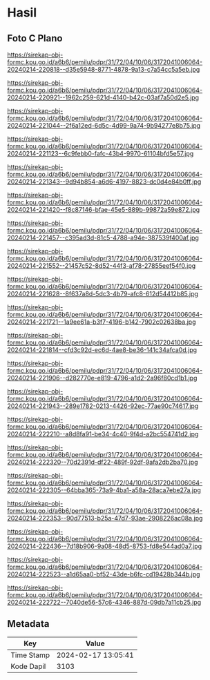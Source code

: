# Hasil

## Foto C Plano

https://sirekap-obj-formc.kpu.go.id/a6b6/pemilu/pdpr/31/72/04/10/06/3172041006064-20240214-220818--d35e5948-8771-4878-9a13-c7a54cc5a5eb.jpg

https://sirekap-obj-formc.kpu.go.id/a6b6/pemilu/pdpr/31/72/04/10/06/3172041006064-20240214-220921--1962c259-621d-4140-b42c-03af7a50d2e5.jpg

https://sirekap-obj-formc.kpu.go.id/a6b6/pemilu/pdpr/31/72/04/10/06/3172041006064-20240214-221044--2f6a12ed-6d5c-4d99-9a74-9b94277e8b75.jpg

https://sirekap-obj-formc.kpu.go.id/a6b6/pemilu/pdpr/31/72/04/10/06/3172041006064-20240214-221123--6c9febb0-fafc-43b4-9970-61104bfd5e57.jpg

https://sirekap-obj-formc.kpu.go.id/a6b6/pemilu/pdpr/31/72/04/10/06/3172041006064-20240214-221343--9d94b854-a6d6-4197-8823-dc0d4e84b0ff.jpg

https://sirekap-obj-formc.kpu.go.id/a6b6/pemilu/pdpr/31/72/04/10/06/3172041006064-20240214-221420--f8c87146-bfae-45e5-889b-99872a59e872.jpg

https://sirekap-obj-formc.kpu.go.id/a6b6/pemilu/pdpr/31/72/04/10/06/3172041006064-20240214-221457--c395ad3d-81c5-4788-a94e-387539f400af.jpg

https://sirekap-obj-formc.kpu.go.id/a6b6/pemilu/pdpr/31/72/04/10/06/3172041006064-20240214-221552--21457c52-8d52-44f3-af78-27855eef54f0.jpg

https://sirekap-obj-formc.kpu.go.id/a6b6/pemilu/pdpr/31/72/04/10/06/3172041006064-20240214-221628--8f637a8d-5dc3-4b79-afc8-612d54412b85.jpg

https://sirekap-obj-formc.kpu.go.id/a6b6/pemilu/pdpr/31/72/04/10/06/3172041006064-20240214-221721--1a9ee61a-b3f7-4196-b142-7902c02638ba.jpg

https://sirekap-obj-formc.kpu.go.id/a6b6/pemilu/pdpr/31/72/04/10/06/3172041006064-20240214-221814--cfd3c92d-ec6d-4ae8-be36-141c34afca0d.jpg

https://sirekap-obj-formc.kpu.go.id/a6b6/pemilu/pdpr/31/72/04/10/06/3172041006064-20240214-221906--d282770e-e819-4796-a1d2-2a96f80cd1b1.jpg

https://sirekap-obj-formc.kpu.go.id/a6b6/pemilu/pdpr/31/72/04/10/06/3172041006064-20240214-221943--289e1782-0213-4426-92ec-77ae90c74617.jpg

https://sirekap-obj-formc.kpu.go.id/a6b6/pemilu/pdpr/31/72/04/10/06/3172041006064-20240214-222210--a8d8fa91-be34-4c40-9f4d-a2bc554741d2.jpg

https://sirekap-obj-formc.kpu.go.id/a6b6/pemilu/pdpr/31/72/04/10/06/3172041006064-20240214-222320--70d2391d-df22-489f-92df-9afa2db2ba70.jpg

https://sirekap-obj-formc.kpu.go.id/a6b6/pemilu/pdpr/31/72/04/10/06/3172041006064-20240214-222305--64bba365-73a9-4ba1-a58a-28aca7ebe27a.jpg

https://sirekap-obj-formc.kpu.go.id/a6b6/pemilu/pdpr/31/72/04/10/06/3172041006064-20240214-222353--90d77513-b25a-47d7-93ae-2908226ac08a.jpg

https://sirekap-obj-formc.kpu.go.id/a6b6/pemilu/pdpr/31/72/04/10/06/3172041006064-20240214-222436--7d18b906-9a08-48d5-8753-fd8e544ad0a7.jpg

https://sirekap-obj-formc.kpu.go.id/a6b6/pemilu/pdpr/31/72/04/10/06/3172041006064-20240214-222523--a1d65aa0-bf52-43de-b6fc-cd19428b344b.jpg

https://sirekap-obj-formc.kpu.go.id/a6b6/pemilu/pdpr/31/72/04/10/06/3172041006064-20240214-222722--7040de56-57c6-4346-887d-09db7a11cb25.jpg


## Metadata

| Key        | Value               |
| ---------- | ------------------- |
| Time Stamp | 2024-02-17 13:05:41 |
| Kode Dapil | 3103                |



